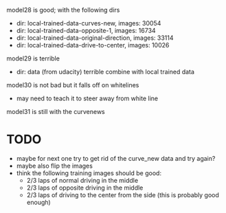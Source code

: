 model28 is good; with the following dirs
- dir: local-trained-data-curves-new, images: 30054
- dir: local-trained-data-opposite-1, images: 16734
- dir: local-trained-data-original-direction, images: 33114
- dir: local-trained-data-drive-to-center, images: 10026


model29 is terrible
- dir: data (from udacity) terrible combine with local trained data


model30 is not bad but it falls off on whitelines
- may need to teach it to steer away from white line

model31 is still with the curvenews

# TODO
- maybe for next one try to get rid of the curve_new data and try again?
- maybe also flip the images
- think the following training images should be good:
  - 2/3 laps of normal driving in the middle
  - 2/3 laps of opposite driving in the middle
  - 2/3 laps of driving to the center from the side (this is probably good enough)
